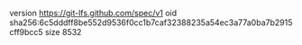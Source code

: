 version https://git-lfs.github.com/spec/v1
oid sha256:6c5dddff8be552d9536f0cc1b7caf32388235a54ec3a77a0ba7b2915cff9bcc5
size 8532
